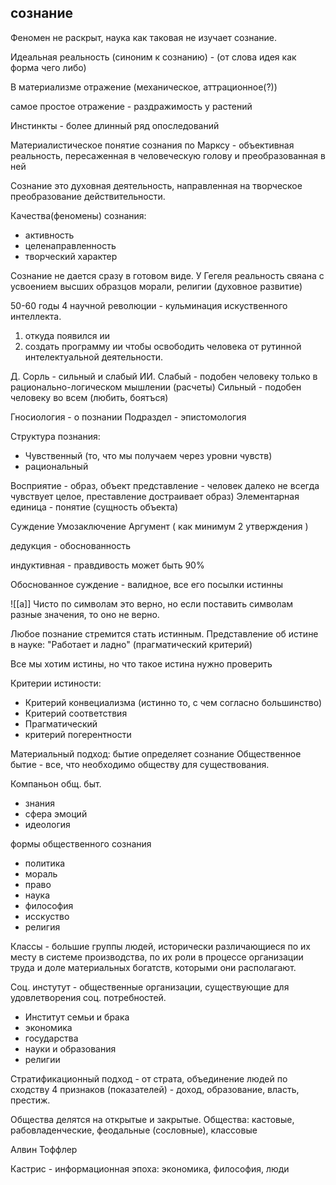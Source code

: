 
## сознание

Феномен не раскрыт, наука как таковая не изучает сознание.

Идеальная реальность (синоним к сознанию) - (от слова идея как форма чего либо)

В материализме отражение (механическое, аттрационное(?))

самое простое отражение - раздражимость у растений 

Инстинкты - более длинный ряд опоследований 

Материалистическое понятие сознания по Марксу - объективная реальность, пересаженная в человеческую голову и преобразованная в ней

Сознание это духовная деятельность, направленная на творческое преобразование действительности.

Качества(феномены) сознания:
- активность 
- целенаправленность
- творческий характер

Сознание не дается сразу в готовом виде. У Гегеля реальность свяана с усвоением высших образцов морали, религии (духовное развитие)


50-60 годы 4 научной революции - кульминация искуственного интеллекта.

1. откуда появился ии
2. создать программу ии чтобы освободить человека от рутинной интелектуальной деятельности.

Д. Сорль - сильный и слабый ИИ. 
Слабый - подобен человеку только в рационально-логическом мышлении (расчеты)
Сильный - подобен человеку во всем (любить, боятъся)


Гносиология - о познании
Подраздел - эпистомология 

Структура познания:
- Чувственный (то, что мы получаем через уровни чувств)
- рациональный

Восприятие - образ, объект
представление - человек далеко не всегда чувствует целое, преставление достраивает образ)
Элементарная единица - понятие (сущность объекта)

Суждение 
Умозаключение 
Аргумент ( как минимум 2 утверждения )


дедукция - обоснованность 

индуктивная - правдивость может быть 90%

Обоснованное суждение - валидное, все его посылки истинны

![[a]]
Чисто по символам это верно, но если поставить символам разные значения, то оно не верно. 

Любое познание стремится стать истинным.
Представление об истине в науке: "Работает и ладно" (прагматический критерий)

Все мы хотим истины, но что такое истина нужно проверить

Критерии истиности:
- Критерий конвециализма (истинно то, с чем согласно большинство)
- Критерий соответствия 
- Прагматический
- критерий погерентности 

Материальный подход: бытие определяет сознание
Общественное бытие - все, что необходимо обществу для существования.

Компаньон общ. быт.
- знания
- сфера эмоций
- идеология

формы общественного сознания 
- политика
- мораль
- право
- наука
- философия
- исскуство
- религия

Классы - большие группы людей, исторически различающиеся по их месту в системе производства, по их роли в процессе организации труда и доле материальных богатств, которыми они располагают.

Соц. инстутут - общественные организации, существующие для удовлетворения соц. потребностей.

- Институт семьи и брака
- экономика
- государства
- науки и образования
- религии

Стратификационный подход - от страта, объединение людей по сходству 4 признаков (показателей) - доход, образование, власть, престиж.

Общества делятся на открытые и закрытые.
Общества: кастовые, рабовладенческие, феодальные (сословные), классовые

Алвин Тоффлер 

Кастрис - информационная эпоха: экономика, философия, люди 